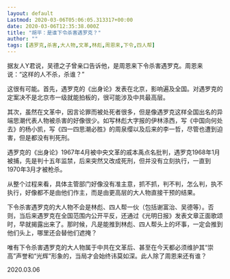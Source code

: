 ```yaml
---
layout: default
Lastmod: 2020-03-06T05:06:05.313317+00:00
date: 2020-03-06T12:35:38.000Z
title: "胡平：是谁下令杀害遇罗克？"
author: ""
tags: [遇罗克,杀害,大人物,文革,林彪,周恩来,下令,四人帮]
---
```


据友人Y君说，吴德之子曾亲口告诉他，是周恩来下令杀害遇罗克。周恩来说：“这样的人不杀，杀谁？”

这很有可能。首先，遇罗克的《出身论》发表在北京，影响遍及全国。对遇罗克的定案决不是北京市一级就能拍板的，很可能涉及中共最高层。

其次，虽然在文革中，因言论罪而被处死者很多，但是像遇罗克这样全国出名的异端思潮代表人物被杀害的好像很少。如写林彪大字报的伊林涤西，写《中国向何处去》的杨小凯，写《四一四思潮必胜》的周泉缨以及后来的李一哲，尽管也遭到迫害，但是都没有判死刑。

遇罗克的《出身论》1967年4月被中央文革的戚本禹点名批判，遇罗克1968年1月被捕，先是判十五年监禁，后来突然又改成死刑，但并没有立刻执行，一直到1970年3月才被枪杀。

从整个过程来看，具体主管部门好像没有准主意，抓不抓，判不判，怎么判，执不执行，好像都不是由他们作主，而是由更高层的大人物直接干预的结果。

下令杀害遇罗克的大人物不会是林彪、四人帮一伙（包括谢富治、吴德等）。否则，当后来遇罗克在全国范围内公开平反，还通过《光明日报》发表文章正面歌颂时，早就揭露出来了。那时候，凡是能推到林彪、四人帮头上的坏事，一定会推到他们头上，哪里还会替他们遮掩？

唯有下令杀害遇罗克的大人物属于中共在文革后、甚至在今天都必须维护其“崇高”声誉和“光辉”形象的，当局才会始终讳莫如深。此人除了周恩来还有谁？

2020.03.06


